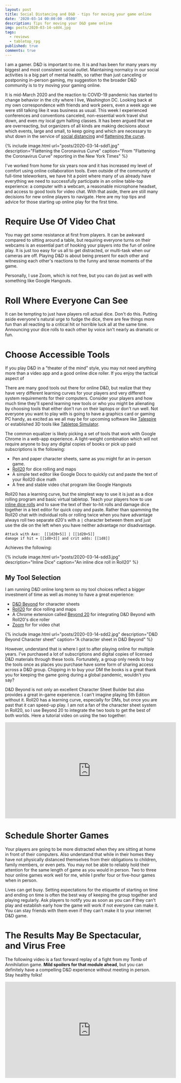 ```yaml
---
layout: post
title: Social Distancing and D&D - tips for moving your game online
date: '2020-03-14 00:00:00 -0500'
description: Tips for moving your D&D game online
img: posts/2020-03-14-sdd4.jpg
tags:
  - reviews
  - tabletop_rpg
published: true
comments: true
---
```


I am a gamer. D&D is important to me. It is and has been for many years my biggest and most consistent social outlet. Maintaining normalcy in our social activities is a big part of mental health, so rather than just canceling or postponing in-person gaming, my suggestion to the broader D&D community is to try moving your gaming online.

It is mid-March 2020 and the reaction to COVID-19 pandemic has started to change behavior in the city where I live, Washington DC. Looking back at my own correspondence with friends and work peers, even a week ago we were still talking like it was business as usual. This week I experienced conferences and conventions canceled, non-essential work travel shut down, and even my local gym halting classes. It has been argued that we are overreacting, but organizers of all kinds are making decisions about which events, large and small, to keep going and which are necessary to shut down in the service of [social distancing](https://en.wikipedia.org/wiki/Social_distancing) and [flattening the curve](https://www.nytimes.com/2020/03/11/science/coronavirus-curve-mitigation-infection.html). 

{% include image.html url="posts/2020-03-14-sdd1.jpg" description="Flattening the Coronavirus Curve" caption="From \"Flattening the Coronavirus Curve\" reporting in the New York Times" %}

 I've worked from home for six years now and it has increased my level of comfort using online collaboration tools. Even outside of the community of full-time teleworkers, we have hit a point where many of us already have everything we need to successfully participate in an online table-top experience: a computer with a webcam, a reasonable microphone headset, and access to good tools for video chat.   With that aside, there are still many decisions for new online players to navigate.  Here are my top tips and advice for those starting up online play for the first time.

# Require Use Of Video Chat

You may get some resistance at first from players. It can be awkward compared to sitting around a table, but requiring everyone turns on their webcams is an essential part of hooking your players into the fun of online play. It is just too easy for us all to get distracted, or multi-task when our cameras are off.  Playing D&D is about being present for each other and witnessing each other's reactions to the funny and tense moments of the game.

Personally, I use Zoom, which is not free, but you can do just as well with something like Google Hangouts.

# Roll Where Everyone Can See

It can be tempting to just have players roll actual dice. Don't do this. Putting aside everyone's natural urge to fudge the dice, there are few things more fun than all reacting to a critical hit or horrible luck all at the same time.  Announcing your dice rolls to each other by voice isn't nearly as dramatic or fun. 

# Choose Accessible Tools

If you play D&D in a "theater of the mind" style, you may not need anything more than a video app and a good online dice roller. If you enjoy the tactical aspect of 

There are many good tools out there for online D&D, but realize that they have very different learning curves for your players and very different system requirements for their computers. Consider your players and how much time they'll spend learning new tools or who you might be alienating by choosing tools that either don't run on their laptops or don't run well. Not everyone you want to play with is going to have a graphics card or gaming PC handy, as excited as we all may be for upcoming software like [Talespire](https://talespire.com/) or established 3D tools like [Tabletop Simulator](https://store.steampowered.com/app/286160/Tabletop_Simulator/).

The common equalizer is likely picking a set of tools that work with Google Chrome in a web-app experience.  A light-weight combination which will not require anyone to buy any digital copies of books or pick up paid subscriptions is the following:

* Pen and paper character sheets, same as you might for an in-person game.
* [Roll20](https://roll20.net/) for dice rolling and maps
* A simple text editor like Google Docs to quickly cut and paste the text of your Roll20 dice math
* A free and stable video chat program like Google Hangouts

Roll20 has a learning curve, but the simplest way to use it is just as a dice rolling program and basic virtual tabletop.  Teach your players how to use [inline dice rolls](https://wiki.roll20.net/Dice_Reference#Inline_Dice_Rolls) and to save the text of their to-hit rolls and damage dice together in a text editor for quick copy and paste.  Rather than spamming the Roll20 chat with individual rolls or rolling twice when you have advantage always roll two separate d20's with a ```|``` character between them and just use the die on the left when you have neither advantage nor disadvantage.

```
Attack with Axe:  [[1d20+5]] | [[1d20+5]] 
damage if hit = [[1d8+3]] and crit adds: [[1d8]]
```

Achieves the following:

{% include image.html url="posts/2020-03-14-sdd3.jpg" description="Inline Dice" caption="An inline dice roll in Roll20" %}

## My Tool Selection

I am running D&D online long term so my tool choices reflect a bigger investment of time as well as money to have a great experience:

* [D&D Beyond](https://www.dndbeyond.com/) for character sheets
* [Roll20](https://roll20.net/) for dice rolling and maps
* A Chrome extension called [Beyond 20](https://chrome.google.com/webstore/detail/beyond-20/gnblbpbepfbfmoobegdogkglpbhcjofh?hl=en) for integrating D&D Beyond with Roll20's dice roller
* [Zoom](https://zoom.us/) for for video chat

{% include image.html url="posts/2020-03-14-sdd2.jpg" description="D&D Beyond Character sheet" caption="A character sheet in D&D Beyond" %}

However, understand that is where I got to after playing online for multiple years. I've purchased a lot of subscriptions and digital copies of licensed D&D materials through these tools.  Fortunately, a group only needs to buy the tools once as places you purchase have some form of sharing access across a D&D group.  Chipping in to buy your DM the books is a great thank you for keeping the game going during a global pandemic, wouldn't you say?

D&D Beyond is not only an excellent Character Sheet Builder but also provides a great in-game experience.  I can't imagine playing 5th Edition without it. Roll20 has a learning curve, especially for DMs, but once you are past that it can speed-up play.  I am not a fan of the character sheet system in Roll20, so I use Beyond 20 to integrate the two tools to get the best of both worlds.  Here a tutorial video on using the two together:

<iframe width="560" height="315" src="https://www.youtube.com/embed/um3z1g63NEw" frameborder="0" allow="accelerometer; autoplay; encrypted-media; gyroscope; picture-in-picture" allowfullscreen></iframe>

# Schedule Shorter Games

Your players are going to be more distracted when they are sitting at home in front of their computers.  Also understand that while in their homes they have not physically distanced themselves from their obligations to children, family members, or even pets.  You may not be able to reliably hold their attention for the same length of game as you would in person. Two to three hour online games work well for me, while I prefer four or five-hour games when in person.

Lives can get busy. Setting expectations for the etiquette of starting on time and ending on time is often the best way of keeping the group together and playing regularly.  Ask players to notify you as soon as you can if they can't play and establish early how the game will work if not everyone can make it.  You can stay friends with them even if they can't make it to your internet D&D game.

# The Results May Be Spectacular, and Virus Free

The following video is a fast forward replay of a fight from my Tomb of Annihilation game. **Mild spoilers for that module ahead**, but you can definitely have a compelling D&D experience without meeting in person.  Stay healthy folks!

<iframe width="560" height="315" src="https://www.youtube.com/embed/d4Ujbd8WW7Y" frameborder="0" allow="accelerometer; autoplay; encrypted-media; gyroscope; picture-in-picture" allowfullscreen></iframe>

